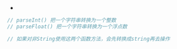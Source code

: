 + 

```JavaScript
// parseInt() 把一个字符串转换为一个整数
// parseFloat() 把一个字符串转换为一个浮点数

// 如果对非String使用这两个函数方法，会先转换成string再去操作
```

